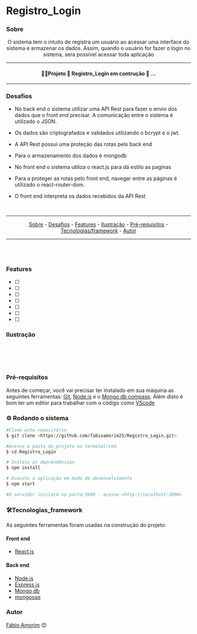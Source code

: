 # Registro_Login

### Sobre

<p align="center"> O sistema tem o intuito de registra um usuário ao acessar uma interface do sistema e armazenar os dados. Assim, quando o usuário for fazer o login no sistema, sera possível acessar toda aplicação </p>


<hr>
<h4 align = "center">
 👷‍♂️Projeto 🚧 Registro_Login em contrução 🚧 ...
</h4>
<hr>

### Desafios

<div>

- No back end o sistema utilizar uma API Rest para fazer o envio dos dados que o front end precisar. A comunicação entre o sistema é utilizado o JSON.
- Os dados são criptografados e validados utilizando o bcrypt e o jwt. 
- A API Rest possui uma proteção das rotas pelo back end
- Para o armazenamento dos dados é mongodb

- No front end o sistema utiliza o react.js para dá estilo as paginas 
- Para a proteger as rotas pelo front end, navegar entre as páginas é utilizado o react-router-dom. 
- O front end interpreta os dados recebidos da API Rest 

</div>

<br>

<hr>
  <p align="center">
    <a href ="#sobre">Sobre</a> -
    <a href ="#desafios">Desafios</a> -
    <a href ="#features">Features</a> -
    <a href ="#ilustração">Ilustração</a> - 
    <a href ="#pré-requisitos">Pré-requisitos</a> -
    <a href ="#tecnologias_framework">Tecnologias/framework</a> -
    <a href ="#autor">Autor</a>
  </p>
<hr>

<br>

<br>

### Features 

- [ ] 
- [ ] 
- [ ] 
- [ ] 
- [ ] 
- [ ] 
- [ ] 

### Ilustração

<h1 align= "center">
  <img title="" src ="./github/"/>
  <img style="max-width:300px;" title="" src ="./github"/>
</h1>

### Pré-requisitos

Antes de começar, você vai precisar ter instalado em sua máquina as seguintes ferramentas:
[Git](https://git-scm.com), [Node.js](https://nodejs.org/en/) e o [Mongo db compass](https://www.mongodb.com/try/download/compass).
Além disto é bom ter um editor para trabalhar com o código como [VScode](https://code.visualstudio.com/)

### ⚙️ Rodando o sistema

```bash
#Clone este repositório
$ git clone <https://github.com/fabioamorim25/Registro_Login.git>

#Acesse a pasta do projeto no terminal/cmd
$ cd Registro_Login

# Instale as deprendências
$ npm install

# Execute a aplicação em modo de desenvolvimento
$ npm start

#O servidor iniciará na porta:3000 - acesse <http://localhost:3000>
```

### 🛠️Tecnologias_framework

As seguintes ferramentas foram usadas na construção do projeto:

#### Front end
- [React.js](https://pt-br.reactjs.org/)

#### Back end
- [Node.js](https://nodejs.org/en/)
- [Express js](https://expressjs.com/pt-br/)
- [Mongo db](https://www.mongodb.com/pt-br/what-is-mongodb)
- [mongoose](https://mongoosejs.com/)



### Autor

[Fábio Amorim](https://linkedin.com/in/fabio-amorim-4545011a1) 😊
